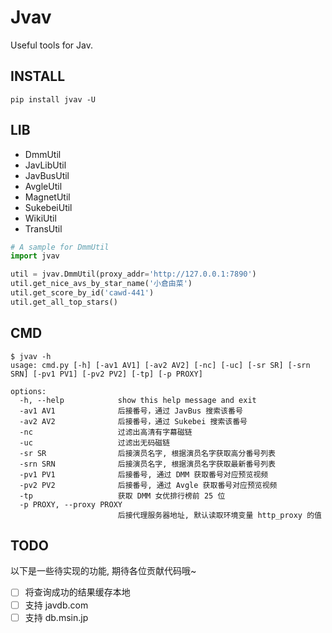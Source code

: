 # Jvav

Useful tools for Jav.

## INSTALL

```
pip install jvav -U
```

## LIB

- DmmUtil
- JavLibUtil
- JavBusUtil
- AvgleUtil
- MagnetUtil
- SukebeiUtil
- WikiUtil
- TransUtil

```py
# A sample for DmmUtil
import jvav

util = jvav.DmmUtil(proxy_addr='http://127.0.0.1:7890')
util.get_nice_avs_by_star_name('小倉由菜')
util.get_score_by_id('cawd-441')
util.get_all_top_stars()
```

## CMD

```
$ jvav -h
usage: cmd.py [-h] [-av1 AV1] [-av2 AV2] [-nc] [-uc] [-sr SR] [-srn SRN] [-pv1 PV1] [-pv2 PV2] [-tp] [-p PROXY]

options:
  -h, --help            show this help message and exit
  -av1 AV1              后接番号，通过 JavBus 搜索该番号
  -av2 AV2              后接番号，通过 Sukebei 搜索该番号
  -nc                   过滤出高清有字幕磁链
  -uc                   过滤出无码磁链
  -sr SR                后接演员名字, 根据演员名字获取高分番号列表
  -srn SRN              后接演员名字, 根据演员名字获取最新番号列表
  -pv1 PV1              后接番号, 通过 DMM 获取番号对应预览视频
  -pv2 PV2              后接番号, 通过 Avgle 获取番号对应预览视频
  -tp                   获取 DMM 女优排行榜前 25 位
  -p PROXY, --proxy PROXY
                        后接代理服务器地址, 默认读取环境变量 http_proxy 的值
```

## TODO

以下是一些待实现的功能, 期待各位贡献代码哦~

- [ ] 将查询成功的结果缓存本地
- [ ] 支持 javdb.com
- [ ] 支持 db.msin.jp